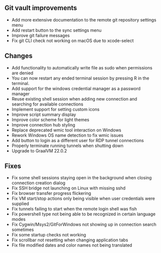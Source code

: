 ## Git vault improvements

- Add more extensive documentation to the remote git repository settings menu
- Add restart button to the sync settings menu
- Improve git failure messages
- Fix git CLI check not working on macOS due to xcode-select

## Changes

- Add functionality to automatically write file as sudo when permissions are denied
- You can now restart any ended terminal session by pressing R in the terminal.
- Add support for the windows credential manager as a password manager
- Reuse existing shell session when adding new connection and searching for available connections
- Implement support for setting custom icons
- Improve script summary display
- Improve color scheme for light themes
- Improve connection hub styling
- Replace deprecated wmic tool interaction on Windows
- Rework Windows OS name detection to fix wmic issues
- Add button to login as a different user for RDP tunnel connections
- Properly terminate running tunnels when shutting down
- Upgrade to GraalVM 22.0.2

## Fixes

- Fix some shell sessions staying open in the background when closing connection creation dialog
- Fix SSH bridge not launching on Linux with missing sshd
- Fix browser transfer progress flickering
- Fix VM start/stop actions only being visible when user credentials were supplied
- Fix tunnels failing to start when the remote login shell was fish
- Fix powershell type not being able to be recognized in certain language modes
- Fix Cygwin/Msys2/GitForWindows not showing up in connection search sometimes
- Fix some startup checks not working
- Fix scrollbar not resetting when changing application tabs
- Fix file modified dates and color names not being translated
